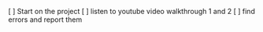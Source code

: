 [ ] Start on the project 
  [ ] listen to youtube video walkthrough 1 and 2
  [ ] find errors and report them

